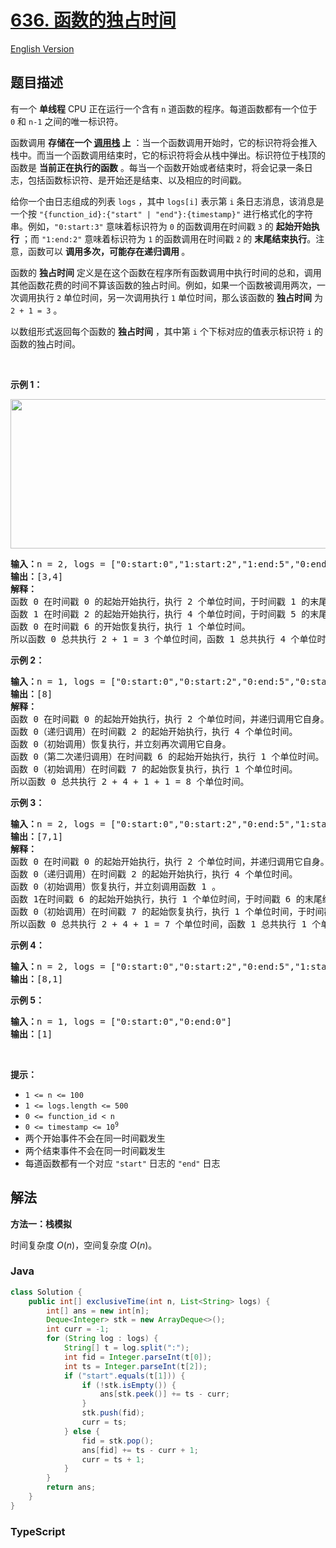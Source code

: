 # [636. 函数的独占时间](https://leetcode.cn/problems/exclusive-time-of-functions)

[English Version](/solution/0600-0699/0636.Exclusive%20Time%20of%20Functions/README_EN.md)

## 题目描述

<!-- 这里写题目描述 -->

<p>有一个 <strong>单线程</strong> CPU 正在运行一个含有 <code>n</code> 道函数的程序。每道函数都有一个位于  <code>0</code> 和 <code>n-1</code> 之间的唯一标识符。</p>

<p>函数调用 <strong>存储在一个 <a href="https://baike.baidu.com/item/%E8%B0%83%E7%94%A8%E6%A0%88/22718047?fr=aladdin" target="_blank">调用栈</a> 上</strong> ：当一个函数调用开始时，它的标识符将会推入栈中。而当一个函数调用结束时，它的标识符将会从栈中弹出。标识符位于栈顶的函数是 <strong>当前正在执行的函数</strong> 。每当一个函数开始或者结束时，将会记录一条日志，包括函数标识符、是开始还是结束、以及相应的时间戳。</p>

<p>给你一个由日志组成的列表 <code>logs</code> ，其中 <code>logs[i]</code> 表示第 <code>i</code> 条日志消息，该消息是一个按 <code>"{function_id}:{"start" | "end"}:{timestamp}"</code> 进行格式化的字符串。例如，<code>"0:start:3"</code> 意味着标识符为 <code>0</code> 的函数调用在时间戳 <code>3</code> 的 <strong>起始开始执行</strong> ；而 <code>"1:end:2"</code> 意味着标识符为 <code>1</code> 的函数调用在时间戳 <code>2</code> 的 <strong>末尾结束执行</strong>。注意，函数可以 <strong>调用多次，可能存在递归调用 </strong>。</p>

<p>函数的 <strong>独占时间</strong> 定义是在这个函数在程序所有函数调用中执行时间的总和，调用其他函数花费的时间不算该函数的独占时间。例如，如果一个函数被调用两次，一次调用执行 <code>2</code> 单位时间，另一次调用执行 <code>1</code> 单位时间，那么该函数的 <strong>独占时间</strong> 为 <code>2 + 1 = 3</code> 。</p>

<p>以数组形式返回每个函数的 <strong>独占时间</strong> ，其中第 <code>i</code> 个下标对应的值表示标识符 <code>i</code> 的函数的独占时间。</p>
 

<p><strong>示例 1：</strong></p>
<img alt="" src="https://fastly.jsdelivr.net/gh/doocs/leetcode@main/solution/0600-0699/0636.Exclusive%20Time%20of%20Functions/images/diag1b.png" style="width: 550px; height: 239px;" />
<pre>
<strong>输入：</strong>n = 2, logs = ["0:start:0","1:start:2","1:end:5","0:end:6"]
<strong>输出：</strong>[3,4]
<strong>解释：</strong>
函数 0 在时间戳 0 的起始开始执行，执行 2 个单位时间，于时间戳 1 的末尾结束执行。 
函数 1 在时间戳 2 的起始开始执行，执行 4 个单位时间，于时间戳 5 的末尾结束执行。 
函数 0 在时间戳 6 的开始恢复执行，执行 1 个单位时间。 
所以函数 0 总共执行 2 + 1 = 3 个单位时间，函数 1 总共执行 4 个单位时间。 
</pre>

<p><strong>示例 2：</strong></p>

<pre>
<strong>输入：</strong>n = 1, logs = ["0:start:0","0:start:2","0:end:5","0:start:6","0:end:6","0:end:7"]
<strong>输出：</strong>[8]
<strong>解释：</strong>
函数 0 在时间戳 0 的起始开始执行，执行 2 个单位时间，并递归调用它自身。
函数 0（递归调用）在时间戳 2 的起始开始执行，执行 4 个单位时间。
函数 0（初始调用）恢复执行，并立刻再次调用它自身。
函数 0（第二次递归调用）在时间戳 6 的起始开始执行，执行 1 个单位时间。
函数 0（初始调用）在时间戳 7 的起始恢复执行，执行 1 个单位时间。
所以函数 0 总共执行 2 + 4 + 1 + 1 = 8 个单位时间。
</pre>

<p><strong>示例 3：</strong></p>

<pre>
<strong>输入：</strong>n = 2, logs = ["0:start:0","0:start:2","0:end:5","1:start:6","1:end:6","0:end:7"]
<strong>输出：</strong>[7,1]
<strong>解释：</strong>
函数 0 在时间戳 0 的起始开始执行，执行 2 个单位时间，并递归调用它自身。
函数 0（递归调用）在时间戳 2 的起始开始执行，执行 4 个单位时间。
函数 0（初始调用）恢复执行，并立刻调用函数 1 。
函数 1在时间戳 6 的起始开始执行，执行 1 个单位时间，于时间戳 6 的末尾结束执行。
函数 0（初始调用）在时间戳 7 的起始恢复执行，执行 1 个单位时间，于时间戳 7 的末尾结束执行。
所以函数 0 总共执行 2 + 4 + 1 = 7 个单位时间，函数 1 总共执行 1 个单位时间。 </pre>

<p><strong>示例 4：</strong></p>

<pre>
<strong>输入：</strong>n = 2, logs = ["0:start:0","0:start:2","0:end:5","1:start:7","1:end:7","0:end:8"]
<strong>输出：</strong>[8,1]
</pre>

<p><strong>示例 5：</strong></p>

<pre>
<strong>输入：</strong>n = 1, logs = ["0:start:0","0:end:0"]
<strong>输出：</strong>[1]
</pre>

<p> </p>

<p><strong>提示：</strong></p>

<ul>
	<li><code>1 <= n <= 100</code></li>
	<li><code>1 <= logs.length <= 500</code></li>
	<li><code>0 <= function_id < n</code></li>
	<li><code>0 <= timestamp <= 10<sup>9</sup></code></li>
	<li>两个开始事件不会在同一时间戳发生</li>
	<li>两个结束事件不会在同一时间戳发生</li>
	<li>每道函数都有一个对应 <code>"start"</code> 日志的 <code>"end"</code> 日志</li>
</ul>

## 解法

**方法一：栈模拟**

时间复杂度 $O(n)$，空间复杂度 $O(n)$。

### **Java**

```java
class Solution {
    public int[] exclusiveTime(int n, List<String> logs) {
        int[] ans = new int[n];
        Deque<Integer> stk = new ArrayDeque<>();
        int curr = -1;
        for (String log : logs) {
            String[] t = log.split(":");
            int fid = Integer.parseInt(t[0]);
            int ts = Integer.parseInt(t[2]);
            if ("start".equals(t[1])) {
                if (!stk.isEmpty()) {
                    ans[stk.peek()] += ts - curr;
                }
                stk.push(fid);
                curr = ts;
            } else {
                fid = stk.pop();
                ans[fid] += ts - curr + 1;
                curr = ts + 1;
            }
        }
        return ans;
    }
}
```

### **TypeScript**
